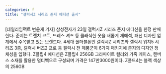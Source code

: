 ```yaml
---
categories: f
title: "갤럭시Z 시리즈 준지 에디션 출시"
---
```

[데일리임팩트 변윤재 기자] 삼성전자가 23일 갤럭시Z 시리즈 준지 에디션을 한정 판매한다. 준지는 트렌치 코트, 드레스 셔츠 등 클래식한 옷을 새롭게 재해석, 패션 디자인 업계에서 주목받고 있는 브랜드다. 4세대 폴더블폰인 갤럭시Z 시리즈와 갤럭시 워치5 시리즈 3종, 갤럭시 버즈2 프로 등 갤럭시 전 제품군이 6가지 패키지에 준지의 디자인 정체성을 입혔다. Z플립4 에디션은 Z플립4 256GB 그라파이트 컬러와 가죽 케이스, 캔버스 소재를 활용한 멀티백으로 구성되며 가격은 147만3000원이다. Z폴드4는 블랙 색상의 256GB